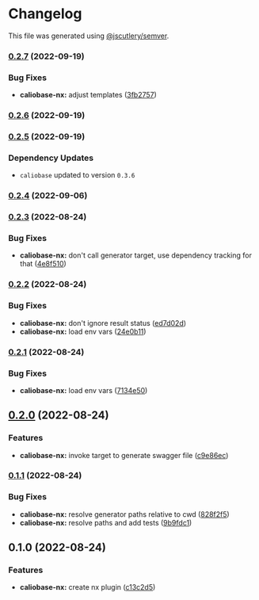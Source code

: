 # Changelog

This file was generated using [@jscutlery/semver](https://github.com/jscutlery/semver).

### [0.2.7](https://github.com/justicointeractive/caliobase/compare/caliobase-nx-0.2.6...caliobase-nx-0.2.7) (2022-09-19)


### Bug Fixes

* **caliobase-nx:** adjust templates ([3fb2757](https://github.com/justicointeractive/caliobase/commit/3fb27570d9b122f958ec3458d64a9d5561f9512e))

### [0.2.6](https://github.com/justicointeractive/caliobase/compare/caliobase-nx-0.2.5...caliobase-nx-0.2.6) (2022-09-19)

### [0.2.5](https://github.com/justicointeractive/caliobase/compare/caliobase-nx-0.2.4...caliobase-nx-0.2.5) (2022-09-19)

### Dependency Updates

* `caliobase` updated to version `0.3.6`
### [0.2.4](https://github.com/justicointeractive/caliobase/compare/caliobase-nx-0.2.3...caliobase-nx-0.2.4) (2022-09-06)

### [0.2.3](https://github.com/justicointeractive/caliobase/compare/caliobase-nx-0.2.2...caliobase-nx-0.2.3) (2022-08-24)


### Bug Fixes

* **caliobase-nx:** don't call generator target, use dependency tracking for that ([4e8f510](https://github.com/justicointeractive/caliobase/commit/4e8f510fa0500dd7e0176856b7bee13b851605bc))

### [0.2.2](https://github.com/justicointeractive/caliobase/compare/caliobase-nx-0.2.1...caliobase-nx-0.2.2) (2022-08-24)


### Bug Fixes

* **caliobase-nx:** don't ignore result status ([ed7d02d](https://github.com/justicointeractive/caliobase/commit/ed7d02d13eb3340686050222a04a31f988edbe23))
* **caliobase-nx:** load env vars ([24e0b11](https://github.com/justicointeractive/caliobase/commit/24e0b11448852cd0d7f6110d585cac271a568c1d))

### [0.2.1](https://github.com/justicointeractive/caliobase/compare/caliobase-nx-0.2.0...caliobase-nx-0.2.1) (2022-08-24)


### Bug Fixes

* **caliobase-nx:** load env vars ([7134e50](https://github.com/justicointeractive/caliobase/commit/7134e50148d48c02da2c240c14ba6e87f51d03d2))

## [0.2.0](https://github.com/justicointeractive/caliobase/compare/caliobase-nx-0.1.1...caliobase-nx-0.2.0) (2022-08-24)


### Features

* **caliobase-nx:** invoke target to generate swagger file ([c9e86ec](https://github.com/justicointeractive/caliobase/commit/c9e86ec2e8aa33db67bede415c756b97961fa2c9))

### [0.1.1](https://github.com/justicointeractive/caliobase/compare/caliobase-nx-0.1.0...caliobase-nx-0.1.1) (2022-08-24)


### Bug Fixes

* **caliobase-nx:** resolve generator paths relative to cwd ([828f2f5](https://github.com/justicointeractive/caliobase/commit/828f2f55fff671491287746f0684199a61190d1d))
* **caliobase-nx:** resolve paths and add tests ([9b9fdc1](https://github.com/justicointeractive/caliobase/commit/9b9fdc15fda73703b08fce401ffd34e091936273))

## 0.1.0 (2022-08-24)


### Features

* **caliobase-nx:** create nx plugin ([c13c2d5](https://github.com/justicointeractive/caliobase/commit/c13c2d5a1da97234dd81fbf74643f62da8d8fc48))
